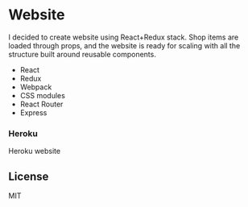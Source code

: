 # Website


I decided to create website using React+Redux stack. Shop items are loaded through props, and the website is ready for scaling with all the structure built around reusable components.

* React
* Redux
* Webpack
* CSS modules
* React Router
* Express


### Heroku

Heroku website


## License
MIT
